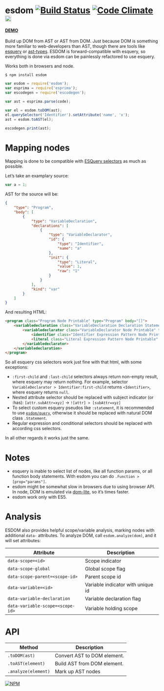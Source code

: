 # esdom [![Build Status](https://travis-ci.org/dfcreative/esdom.svg?branch=master)](https://travis-ci.org/dfcreative/esdom) [![Code Climate](https://codeclimate.com/github/dfcreative/esdom/badges/gpa.svg)](https://codeclimate.com/github/dfcreative/esdom) <a href="UNLICENSE"><img src="http://upload.wikimedia.org/wikipedia/commons/6/62/PD-icon.svg" width="20"/></a>

#### [DEMO](http://dfcreative.github.io/esdom/)

Build up DOM from AST or AST from DOM. Just because DOM is something more familiar to web-developers than AST, though there are tools like [esquery](https://github.com/estools/esquery) or [ast-types](https://github.com/benjamn/ast-types).
ESDOM is forward-compatible with esquery, so everything is done via esdom can be painlessly refactored to use esquery.

Works both in browsers and node.


`$ npm install esdom`


```js
var esdom = require('esdom');
var esprima = require('esprima');
var escodegen = require('escodegen');

var ast = esprima.parse(code);

var el = esdom.toDOM(ast);
el.querySelector('Identifier').setAttribute('name', 'x');
ast = esdom.toAST(el);

escodegen.print(ast);
```


# Mapping nodes

Mapping is done to be compatible with [ESQuery selectors](https://github.com/estools/esquery) as much as possible.

Let’s take an examplary source:

```js
var a = 1;
```

AST for the source will be:

```json
{
	"type": "Program",
	"body": [
		{
			"type": "VariableDeclaration",
			"declarations": [
				{
					"type": "VariableDeclarator",
					"id": {
						"type": "Identifier",
						"name": "a"
					},
					"init": {
						"type": "Literal",
						"value": 1,
						"raw": "1"
					}
				}
			],
			"kind": "var"
		}
	]
}
```

And resulting HTML:

```html
<program class="Program Node Printable" type="Program" body="[]">
	<variabledeclaration class="VariableDeclaration Declaration Statement Node Printable" type="VariableDeclaration" declarations="[]" kind="var" prop="body">
		<variabledeclarator class="VariableDeclarator Node Printable" type="VariableDeclarator" id="Identifier" init="Literal" prop="declarations">
			<identifier class="Identifier Expression Pattern Node Printable" type="Identifier" name="a" prop="id"></identifier>
			<literal class="Literal Expression Pattern Node Printable" type="Literal" value="1" raw="1" prop="init"></literal>
		</variabledeclarator>
	</variabledeclaration>
</program>
```

So all esquery css selectors work just fine with that html, with some exceptions:

* `:first-child` and `:last-child` selectors always return non-empty result, where esquery may return nothing. For example, selector `VariableDeclarator > Identifier:first-child` returns `<Identifier>`, where esquery returns `null`.
* Nested attribute selector should be replaced with subject indicator (or :has): `[attr.subAttr=xyz]` → `![attr] > [subAttr=xyz]`
* To select custom esquery pseudos like `:statement`, it is recommended to use [`esdom/query`](query.js), otherwise it should be replaced with natural DOM class `.Statement`.
* Regular expression and conditional selectors should be replaced with according css selectors.


In all other regards it works just the same.


# Notes

* esquery is inable to select list of nodes, like all function params, or all function body statements. With esdom you can do `.Function > [prop="params"]`.
* esdom might be somewhat slow in browsers due to using browser API. In node, DOM is emulated via [dom-lite](https://www.npmjs.com/package/dom-lite), so it’s times faster.
* esdom work only with ES5.


# Analysis

ESDOM also provides helpful scope/variable analysis, marking nodes with additional `data-` attributes. To analyze DOM, call `esdom.analyze(dom)`, and it will set attributes:

| Attribute | Description |
|---|---|
| `data-scope=<id>` | Scope indicator |
| `data-scope-global` | Global scope flag |
| `data-scope-parent=<scope-id>` | Parent scope id |
| `data-variable=<id>` | Variable indicator with unique id |
| `data-variable-declaration` | Variable declaration flag |
| `data-variable-scope=<scope-id>` | Variable holding scope |



# API

| Method | Description |
|---|---|
| `.toDOM(ast)` | Convert AST to DOM element. |
| `.toAST(element)` | Build AST from DOM element. |
| `.analyze(element)` | Mark up AST nodes |

[![NPM](https://nodei.co/npm/esdom.png?downloads=true&downloadRank=true&stars=true)](https://nodei.co/npm/esdom/)
